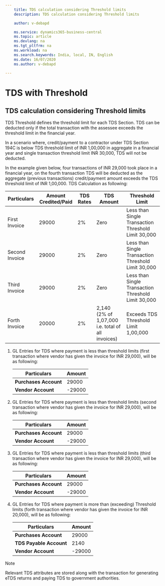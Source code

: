```yaml
---
    title: TDS calculation considering Threshold limits
    description: TDS calculation considering Threshold limits

    author: v-debapd

    ms.service: dynamics365-business-central
    ms.topic: article
    ms.devlang: na
    ms.tgt_pltfrm: na
    ms.workload: na
    ms.search.keywords: India, local, IN, English
    ms.date: 16/07/2020
    ms.author: v-debapd

---
```

# TDS with Threshold

## TDS calculation considering Threshold limits

TDS Threshold defines the threshold limit for each TDS Section.  TDS can be deducted only if the total transaction with the assessee exceeds the threshold limit in the financial year.

In a scenario where, credit/payment to a contractor under TDS Section 194C is below TDS threshold limit of INR 1,00,000 in aggregate in a financial year and single transaction threshold limit INR 30,000, TDS will not be deducted. 

In the example given below, four transactions of INR 29,000 took place in a financial year, on the fourth transaction TDS will be deducted as the aggregate (previous transactions) credit/payment amount exceeds the TDS threshold limit of INR 1,00,000. TDS Calculation as following:

   |Particulars|Amount Credited/Paid|TDS Rates|TDS Amount|Threshold Limit|
   |--------------------|-----------------------|-----------------|----------|-------|  
   |First Invoice|29000|2%|Zero|Less than Single Transaction Threshold Limit 30,000|
   |Second Invoice|29000|2%|Zero|Less than Single Transaction Threshold Limit 30,000|
   |Third Invoice|29000|2%|Zero|Less than Single Transaction Threshold Limit 30,000|
   |Forth Invoice|20000|2%|2,140 (2% of 1,07,000 i.e. total of all invoices)|Exceeds TDS Threshold Limit 1,00,000|

1. GL Entries for TDS where payment is less than threshold limits (first transaction where vendor has given the invoice for INR 29,000), will be as following:
    
    |Particulars|Amount|
    |----------------------------------|---------------------------------------|  
    |**Purchases Account**|29000| 
    |**Vendor Account**|-29000|

2. GL Entries for TDS where payment is less than threshold limits (second transaction where vendor has given the invoice for INR 29,000), will be as following:

    |Particulars|Amount|
    |----------------------------------|---------------------------------------|  
    |**Purchases Account**|29000|  
    |**Vendor Account**|-29000|

3. GL Entries for TDS where payment is less than threshold limits (third transaction where vendor has given the invoice for INR 29,000), will be as following:
 
    |Particulars|Amount|
    |----------------------------------|---------------------------------------|  
    |**Purchases Account**|29000|  
    |**Vendor Account**|-29000|

4. GL Entries for TDS where payment is more than (exceeding) Threshold limits (forth transaction where vendor has given the invoice for INR 20,000), will be as following:
    
    |Particulars|Amount|
    |----------------------------------|---------------------------------------|  
    |**Purchases Account**|29000| 
    |**TDS Payable Account**|2140| 
    |**Vendor Account**|-29000|

> [!NOTE]
>
> Relevant TDS attributes are stored along with the transaction for generating eTDS returns and paying TDS to government authorities.




































